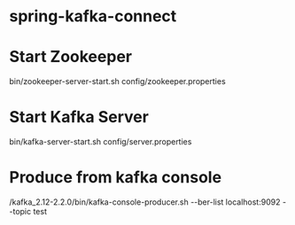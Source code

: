 # spring-kafka-connect

# Start Zookeeper
bin/zookeeper-server-start.sh config/zookeeper.properties

# Start Kafka Server
bin/kafka-server-start.sh config/server.properties

# Produce from kafka console
/kafka_2.12-2.2.0/bin/kafka-console-producer.sh --ber-list localhost:9092 --topic test

